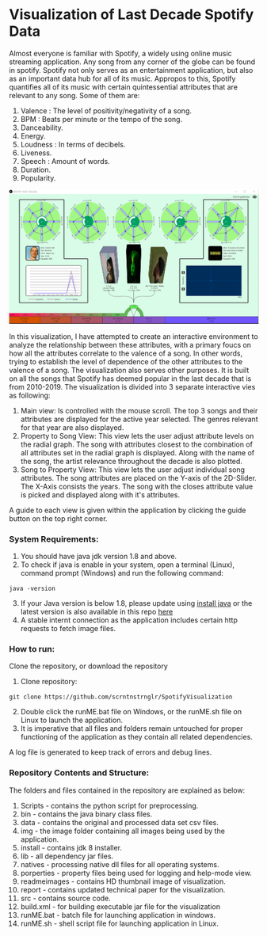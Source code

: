 # Visualization of Last Decade Spotify Data

Almost everyone is familiar with Spotify, a widely using online music streaming application. Any song from any corner of the globe can be found in spotify. Spotify not only serves as an entertainment application, but also as an important data hub for all of its music. Appropos to this, Spotify quantifies all of its music with certain quintessential attributes that are relevant to any song. Some of them are:
1. Valence : The level of positivity/negativity of a song.
2. BPM : Beats per minute or the tempo of the song.
3. Danceability.
4. Energy.
5. Loudness : In terms of decibels.
6. Liveness.
7. Speech : Amount of words.
8. Duration.
9. Popularity.

![Main image](https://github.com/scrntnstrnglr/SpotifyVisualization/blob/master/readmeimages/mainImage.png)

In this visualization, I have attempted to create an interactive environment to analyze the relationship between these attributes, with a primary foucs on how all the attributes correlate to the valence of a song. In other words, trying to establish the level of dependence of the other attributes to the valence of a song. The visualization also serves other purposes. It is built on all the songs that Spotify has deemed popular in the last decade that is from 2010-2019. The visualization is divided into 3 separate interactive vies as following:
1. Main view: Is controlled with the mouse scroll. The top 3 songs and their attributes are displayed for the active year selected. The genres relevant for that year are also displayed.
2. Property to Song View: This view lets the user adjust attribute levels on the radial graph. The song with attributes closest to the combination of all attributes set in the radial graph is displayed. Along with the name of the song, the artist relevance throughout the decade is also plotted.
3. Song to Property View: This view lets the user adjust individual song attributes. The song attributes are placed on the Y-axis of the 2D-Slider. The X-Axis consists the years. The song with the closes attribute value is picked and displayed along with it's attributes.

A guide to each view is given within the application by clicking the guide button on the top right corner.


### System Requirements:
1. You should have java jdk version 1.8 and above. 
2. To check if java is enable in your system, open a terminal (Linux), command prompt (Windows) and run the following command:

```
java -version
```
3. If your Java version is below 1.8, please update using [install java](https://java.com/en/download/manual.jsp) or the latest version is also available in this repo [here](https://github.com/scrntnstrnglr/SpotifyVisualization/tree/master/install)
4. A stable internt connection as the application includes certain http requests to fetch image files.

### How to run:

Clone the repository, or download the repository 

1. Clone repository:
```
git clone https://github.com/scrntnstrnglr/SpotifyVisualization
```
2. Double click the runME.bat file on Windows, or the runME.sh file on Linux to launch the application.
4. It is imperative that all files and folders remain untouched for proper functioning of the application as they contain all related dependencies.

A log file is generated to keep track of errors and debug lines.

### Repository Contents and Structure:
The folders and files contained in the repository are explained as below:
1. Scripts - contains the python script for preprocessing.
2. bin - contains the java binary class files.
3. data - contains the original and processed data set csv files.
4. img - the image folder containing all images being used by the application.
5. install - contains jdk 8 installer.
6. lib - all dependency jar files.
7. natives - processing native dll files for all operating systems.
8. porperties - property files being used for logging and help-mode view.
9. readmeimages - contains HD thumbnail image of visualization.
10. report - contains updated technical paper for the visualization.
11. src - contains source code.
12. build.xml - for building executable jar file for the visualization
13. runME.bat - batch file for launching application in windows.
14. runME.sh - shell script file for launching application in Linux.